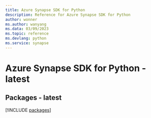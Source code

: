 ```yaml
---
title: Azure Synapse SDK for Python
description: Reference for Azure Synapse SDK for Python
author: wonner
ms.author: wanyang
ms.data: 03/09/2023
ms.topic: reference
ms.devlang: python
ms.service: synapse
---
```

# Azure Synapse SDK for Python - latest
## Packages - latest
[!INCLUDE [packages](synapse-index.md)]